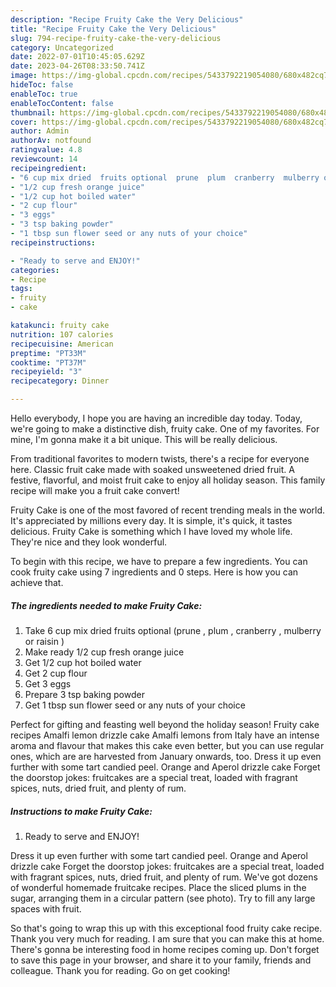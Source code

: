 ```yaml
---
description: "Recipe Fruity Cake the Very Delicious"
title: "Recipe Fruity Cake the Very Delicious"
slug: 794-recipe-fruity-cake-the-very-delicious
category: Uncategorized
date: 2022-07-01T10:45:05.629Z
date: 2023-04-26T08:33:50.741Z
image: https://img-global.cpcdn.com/recipes/5433792219054080/680x482cq70/fruity-cake-recipe-main-photo.jpg
hideToc: false
enableToc: true
enableTocContent: false
thumbnail: https://img-global.cpcdn.com/recipes/5433792219054080/680x482cq70/fruity-cake-recipe-main-photo.jpg
cover: https://img-global.cpcdn.com/recipes/5433792219054080/680x482cq70/fruity-cake-recipe-main-photo.jpg
author: Admin
authorAv: notfound
ratingvalue: 4.8
reviewcount: 14
recipeingredient:
- "6 cup mix dried  fruits optional  prune  plum  cranberry  mulberry or raisin "
- "1/2 cup fresh orange juice"
- "1/2 cup hot boiled water"
- "2 cup flour"
- "3 eggs"
- "3 tsp baking powder"
- "1 tbsp sun flower seed or any nuts of your choice"
recipeinstructions:

- "Ready to serve and ENJOY!"
categories:
- Recipe
tags:
- fruity
- cake

katakunci: fruity cake 
nutrition: 107 calories
recipecuisine: American
preptime: "PT33M"
cooktime: "PT37M"
recipeyield: "3"
recipecategory: Dinner

---
```



Hello everybody, I hope you are having an incredible day today. Today, we're going to make a distinctive dish, fruity cake. One of my favorites. For mine, I'm gonna make it a bit unique. This will be really delicious.

From traditional favorites to modern twists, there&#39;s a recipe for everyone here. Classic fruit cake made with soaked unsweetened dried fruit. A festive, flavorful, and moist fruit cake to enjoy all holiday season. This family recipe will make you a fruit cake convert!

Fruity Cake is one of the most favored of recent trending meals in the world. It's appreciated by millions every day. It is simple, it's quick, it tastes delicious. Fruity Cake is something which I have loved my whole life. They're nice and they look wonderful.


To begin with this recipe, we have to prepare a few ingredients. You can cook fruity cake using 7 ingredients and 0 steps. Here is how you can achieve that.

<!--inarticleads1-->

##### The ingredients needed to make Fruity Cake:

1. Take 6 cup mix dried  fruits optional  (prune , plum , cranberry , mulberry or raisin )
1. Make ready 1/2 cup fresh orange juice
1. Get 1/2 cup hot boiled water
1. Get 2 cup flour
1. Get 3 eggs
1. Prepare 3 tsp baking powder
1. Get 1 tbsp sun flower seed or any nuts of your choice


Perfect for gifting and feasting well beyond the holiday season! Fruity cake recipes Amalfi lemon drizzle cake Amalfi lemons from Italy have an intense aroma and flavour that makes this cake even better, but you can use regular ones, which are are harvested from January onwards, too. Dress it up even further with some tart candied peel. Orange and Aperol drizzle cake Forget the doorstop jokes: fruitcakes are a special treat, loaded with fragrant spices, nuts, dried fruit, and plenty of rum. 

<!--inarticleads2-->

##### Instructions to make Fruity Cake:


1. Ready to serve and ENJOY!

Dress it up even further with some tart candied peel. Orange and Aperol drizzle cake Forget the doorstop jokes: fruitcakes are a special treat, loaded with fragrant spices, nuts, dried fruit, and plenty of rum. We&#39;ve got dozens of wonderful homemade fruitcake recipes. Place the sliced plums in the sugar, arranging them in a circular pattern (see photo). Try to fill any large spaces with fruit. 

So that's going to wrap this up with this exceptional food fruity cake recipe. Thank you very much for reading. I am sure that you can make this at home. There's gonna be interesting food in home recipes coming up. Don't forget to save this page in your browser, and share it to your family, friends and colleague. Thank you for reading. Go on get cooking!
